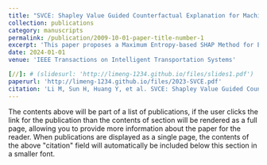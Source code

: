 ```yaml
---
title: "SVCE: Shapley Value Guided Counterfactual Explanation for Machine Learning-Based Autonomous Driving"
collection: publications
category: manuscripts
permalink: /publication/2009-10-01-paper-title-number-1
excerpt: 'This paper proposes a Maximum Entropy-based SHAP Method for Explaining Lane Change Decisions in Autonomous Vehicles, Solving the Black-Box Nature of AI Techniques.'
date: 2024-01-01
venue: 'IEEE Transactions on Intelligent Transportation Systems'

[//]: # (slidesurl: 'http://limeng-1234.github.io/files/slides1.pdf')
paperurl: 'http://limeng-1234.github.io/files/2023-SVCE.pdf'
citation: 'Li M, Sun H, Huang Y, et al. SVCE: Shapley Value Guided Counterfactual Explanation for Machine Learning-Based Autonomous Driving[J]. IEEE Transactions on Intelligent Transportation Systems, 2024, doi=10.1109/TITS.2024.3393634'
---
```


The contents above will be part of a list of publications, if the user clicks the link for the publication than the contents of section will be rendered as a full page, allowing you to provide more information about the paper for the reader. When publications are displayed as a single page, the contents of the above "citation" field will automatically be included below this section in a smaller font.